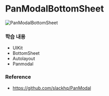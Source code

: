 # PanModalBottomSheet

![PanModalBottomSheet](https://user-images.githubusercontent.com/58852584/106283196-f4f78780-6284-11eb-8020-9dba1a3549e6.gif)

### 학습 내용
- UIKit 
- BottomSheet
- Autolayout
- Panmodal

### Reference
- https://github.com/slackhq/PanModal
